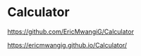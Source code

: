 # Calculator


https://github.com/EricMwangiG/Calculator


https://ericmwangig.github.io/Calculator/





